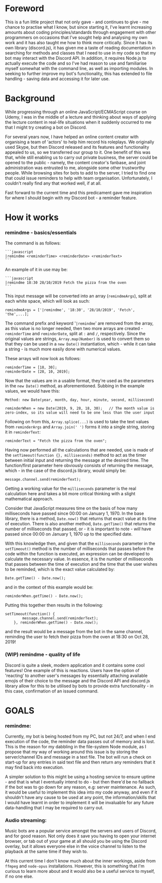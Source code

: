 # Foreword
This is a fun little project that not only gave - and continues to give - me chance to practise what I know, but since starting it, I've learnt increasing amounts about coding principles/standards through engagement with other programmers on occasions that I've sought help and analysing my own work and it has also taught me how to think more critically. Since it has its own library (discord.js), it has given me a taste of reading documentation in searching for methods and classes that I need to use in my code so that my bot may interact with the Discord API. In addition, it requires Node.js to actually execute the code and so I've had reason to use and familiarise myself somewhat with the command line, as well as importing modules. In seeking to further improve my bot's functionality, this has extended to file handling - saving data and accessing it for later use.

# Background
While progressing through an online JavaScript/ECMAScript course on Udemy, I was in the middle of a lecture and thinking about ways of applying the lecture content in real-life situations when it suddenly occurred to me that I might try creating a bot on Discord.

For several years now, I have helped an online content creator with organising a team of 'actors' to help him record his roleplays. We originally used Skype, but then Discord released and its features and functionality appealed to us, so we transferred our group to it. One benefit of this was that, while still enabling us to carry out private business, the server could be opened to the public - namely, the content creator's fanbase, and joint administration was entrusted to me, alongside some other trustworthy people. While browsing sites for bots to add to the server, I tried to find one that could issue reminders to help with team organisation. Unfortunately, I couldn't really find any that worked well, if at all.

Fast forward to the current time and this predicament gave me inspiration for where I should begin with my Discord bot - a reminder feature.

# How it works 
### remindme - basics/essentials
The command is as follows:

    ```javascript
    |remindme <reminderTime> <reminderDate> <reminderText>
    ```

An example of it in use may be:

    ```javascript
    |remindme 18:30 28/10/2019 Fetch the pizza from the oven
    ```
    
This input message will be converted into an array (`remindmeArgs`), split at each white space, which will look as such:

    remindmeArgs = ['|remindme', '18:30', '28/10/2019', 'Fetch', 'the',...];
    
The command prefix and keyword '`|remindme`' are removed from the array, as this value is no longer needed, then two more arrays are created - `reminderTime` and `reminderDate`, split at `:` and `/`, respectively. Since the original values are strings, `Array.map(Number)` is used to convert them so that they can be used in a `new Date()` instantiation, which - while it can take a string - is much more easily done with numerical values.

These arrays will now look as follows:

    reminderTime = [18, 30];
    reminderDate = [28, 10, 2019];
    
Now that the values are in a usable format, they're used as the parameters in the `new Date()` method, as aforementioned. Subbing in the example values, we would have this:

    Method: new Date(year, month, day, hour, minute, second, millisecond)
    
    reminderWhen = new Date(2019, 9, 28, 18, 30);   // The month value is zero-index, so its value will need to be one less than the user input
    
Following on from this, `Array.splice(...)` is used to take the text values from `reminderArgs` and `Array.join(' ')` forms it into a single string, storing it in `reminderText`:

    reminderText = "Fetch the pizza from the oven";

Having now performed all the calculations that are needed, use is made of the `setTimeout(function {}, milliseconds)` method to act as the timer between initial input and returning the message at the desired time. The function/first parameter here obviously consists of returning the message, which - in the case of the discord.js library, would simply be:

    message.channel.send(reminderText);

Getting a working value for the `milliseconds` parameter is the real calculation here and takes a bit more critical thinking with a slight mathematical approach.

Consider that JavaScript measures time on the basis of how many milliseconds have passed since 00:00 on January 1, 1970. In the base library, there is a method, `Date.now()` that returns that exact value at its time of execution. There is also another method, `Date.getTime()` that returns the number of milliseconds that passed, or - it is important to note - *will* have passed since 00:00 on January 1, 1970 up to the specified date.

With this knowledge then, and given that the `milliseconds` parameter in the `setTimeout()` method is the number of milliseconds that passes before the code within the function is executed, an expression can be developed to calculate the necessary value. In essence, it is the number of milliseconds that passes between the time of execution and the time that the user wishes to be reminded, which is the exact value calculated by:

    Date.getTime() - Date.now();
    
and in the context of this example would be:

    reminderWhen.getTime() - Date.now();
    
Putting this together then results in the following:

    setTimeout(function() {
            message.channel.send(reminderText);
        }, reminderWhen.getTime() - Date.now();
        
and the result would be a message from the bot in the same channel, reminding the user to fetch their pizza from the oven at 18:30 on Oct 28, 2019!

### (WIP) remindme - quality of life
Discord is quite a sleek, modern application and it contains some cool features! One example of this is reactions. Users have the option of 'reacting' to another user's messages by essentially attaching available emojis of their choice to the message and the Discord API and discord.js library allow for this to be utilised by bots to provide extra functionality - in this case, confirmation of an issued command.

# GOALS
### remindme:
Currently, my bot is being hosted from my PC, but not 24/7, and when I end execution of the code, the reminder data passes out of memory and is lost. This is the reason for my dabbling in the file-system Node module, as I propose that my way of working around this issue is by storing the server/channel IDs and message in a text file. The bot will run a check on start-up for any entries in said text file and then return any reminders that it may find back into execution.

A simpler solution to this might be using a hosting service to ensure uptime - and that is what I eventually intend to do - but then there'd be no fallback if the bot was to go down for any reason, e.g: server maintenance. As such, it would be useful to implement this idea into my code anyway, and even if it shouldn't have any cause to be used at any point, the information/skills that I would have learnt in order to implement it will be invaluable for any future data-handling that I may be required to carry out.

### Audio streaming:
Music bots are a popular service amongst the servers and users of Discord, and for good reason. Not only does it save you having to open your internet browser, or tab out of your game at all should you be using the Discord overlay, but it allows everyone else in the voice channel to listen to the playback at the same time if they wish to.

At this current time I don't know much about the inner workings, aside from `ffmpeg` and `node-opus` installations. However, this is something that I'm curious to learn more about and it would also be a useful service to myself, if no one else.
